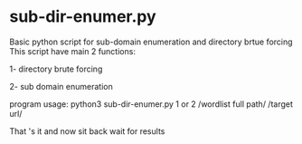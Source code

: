 # sub-dir-enumer.py
Basic python script for sub-domain enumeration and directory brtue forcing
This script have main 2 functions:

1- directory brute forcing 

2- sub domain enumeration 

program usage: python3 sub-dir-enumer.py 1 or 2 /wordlist full path/ /target url/

That 's it and now sit back wait for results
